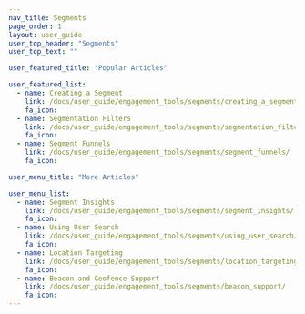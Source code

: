 ```yaml
---
nav_title: Segments
page_order: 1
layout: user_guide
user_top_header: "Segments"
user_top_text: ""

user_featured_title: "Popular Articles"

user_featured_list:
  - name: Creating a Segment
    link: /docs/user_guide/engagement_tools/segments/creating_a_segment/
    fa_icon:
  - name: Segmentation Filters
    link: /docs/user_guide/engagement_tools/segments/segmentation_filters/
    fa_icon:
  - name: Segment Funnels
    link: /docs/user_guide/engagement_tools/segments/segment_funnels/
    fa_icon:

user_menu_title: "More Articles"

user_menu_list:
  - name: Segment Insights
    link: /docs/user_guide/engagement_tools/segments/segment_insights/
    fa_icon:
  - name: Using User Search
    link: /docs/user_guide/engagement_tools/segments/using_user_search/
    fa_icon:
  - name: Location Targeting
    link: /docs/user_guide/engagement_tools/segments/location_targeting/
    fa_icon:
  - name: Beacon and Geofence Support
    link: /docs/user_guide/engagement_tools/segments/beacon_support/
    fa_icon:
---
```

